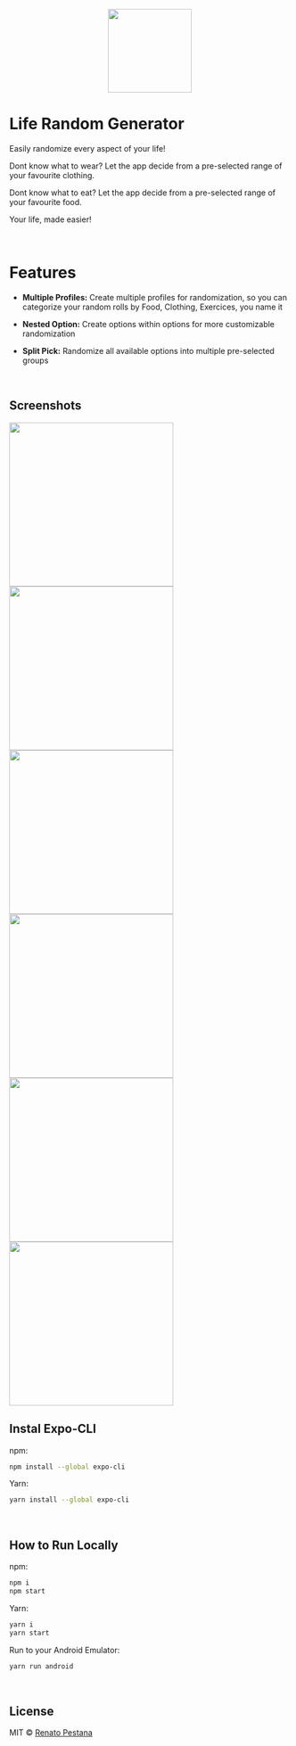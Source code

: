 <p style="text-align: center">
  <img src="./assets/icon.png" width="150" />
</p>

# Life Random Generator

Easily randomize every aspect of your life! 

Dont know what to wear? Let the app decide from a pre-selected range of your favourite clothing.

Dont know what to eat? Let the app decide from a pre-selected range of your favourite food.

Your life, made easier!

<br>

# Features

* **Multiple Profiles:** Create multiple profiles for randomization, so you can categorize your random rolls by Food, Clothing, Exercices, you name it

* **Nested Option:** Create options within options for more customizable randomization

* **Split Pick:** Randomize all available options into multiple pre-selected groups

<br>

## Screenshots

<img src="./assets/Screenshots/1.jpg" width="294"/>
<img src="./assets/Screenshots/2.jpg" width="294"/>
<img src="./assets/Screenshots/3.jpg" width="294"/>
<img src="./assets/Screenshots/4.jpg" width="294"/>
<img src="./assets/Screenshots/5.jpg" width="294"/>
<img src="./assets/Screenshots/6.jpg" width="294"/>

<br>

## Instal Expo-CLI
npm:

```sh
npm install --global expo-cli
```

Yarn:

```sh
yarn install --global expo-cli
```

<br>

## How to Run Locally

npm:

```sh
npm i
npm start
```

Yarn:

```sh
yarn i
yarn start
```

Run to your Android Emulator:

```sh
yarn run android 
```

<br>

## License

MIT © [Renato Pestana](https://gitlab.com/3nvy/)
